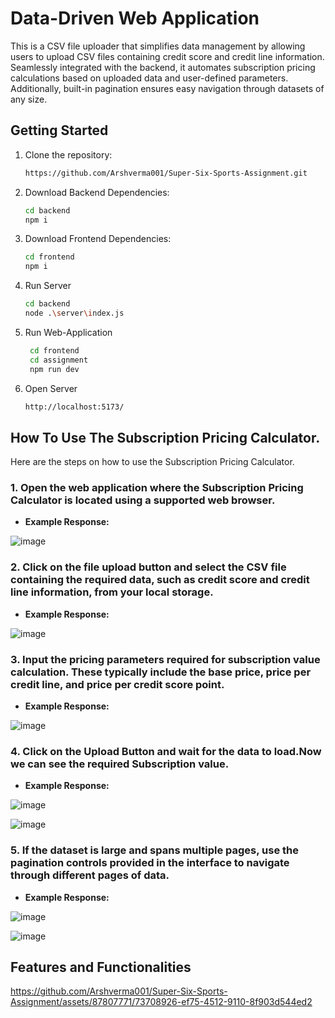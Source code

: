 # Data-Driven Web Application
This is a CSV file uploader that simplifies data management by allowing users to upload CSV files containing credit score and credit line information. Seamlessly integrated with the backend, it automates subscription pricing calculations based on uploaded data and user-defined parameters. Additionally, built-in pagination ensures easy navigation through datasets of any size.

## Getting Started

1. Clone the repository:

   ```bash
   https://github.com/Arshverma001/Super-Six-Sports-Assignment.git
   
   
2. Download Backend Dependencies:

   ```bash
   cd backend
   npm i

3. Download Frontend Dependencies:

    ```bash
   cd frontend
   npm i

4. Run Server
    
    ```bash
    cd backend
    node .\server\index.js
    
5. Run Web-Application
   
   ```bash
    cd frontend
    cd assignment
    npm run dev
   
6. Open Server
    
    ```bash
   http://localhost:5173/
    
## How To Use The Subscription Pricing Calculator.

Here are the steps on how to use the Subscription Pricing Calculator.

### 1. Open the web application where the Subscription Pricing Calculator is located using a supported web browser.


- **Example Response:**
  
![image](https://github.com/Arshverma001/Super-Six-Sports-Assignment/assets/87807771/92633026-11ea-4ab4-9a7e-6a66134a50ad)



### 2. Click on the file upload button and select the CSV file containing the required data, such as credit score and credit line information, from your local storage.


- **Example Response:**
  
![image](https://github.com/Arshverma001/Super-Six-Sports-Assignment/assets/87807771/72d23b91-0da5-4fc1-844f-232c5a6df090)



### 3. Input the pricing parameters required for subscription value calculation. These typically include the base price, price per credit line, and price per credit score point.


- **Example Response:**
  
![image](https://github.com/Arshverma001/Super-Six-Sports-Assignment/assets/87807771/d4ee4d05-a5f9-4448-9a7f-444b2fb84aa5)



### 4. Click on the Upload Button and wait for the data to load.Now we can see the required Subscription value.


- **Example Response:**
  
![image](https://github.com/Arshverma001/Super-Six-Sports-Assignment/assets/87807771/3c4164fd-a40c-4092-9537-6153887ec0d7)


![image](https://github.com/Arshverma001/Super-Six-Sports-Assignment/assets/87807771/e08a2b2b-a2e4-44f5-aaf8-21b1a6abf905)



### 5. If the dataset is large and spans multiple pages, use the pagination controls provided in the interface to navigate through different pages of data.

  
- **Example Response:**
  
![image](https://github.com/Arshverma001/Super-Six-Sports-Assignment/assets/87807771/d7db3021-0686-4f89-8bb0-fea64a0c0ee4)

 
![image](https://github.com/Arshverma001/Super-Six-Sports-Assignment/assets/87807771/0301bda6-9ef4-4548-adc3-abee88658f46)



## Features and Functionalities 




https://github.com/Arshverma001/Super-Six-Sports-Assignment/assets/87807771/73708926-ef75-4512-9110-8f903d544ed2


